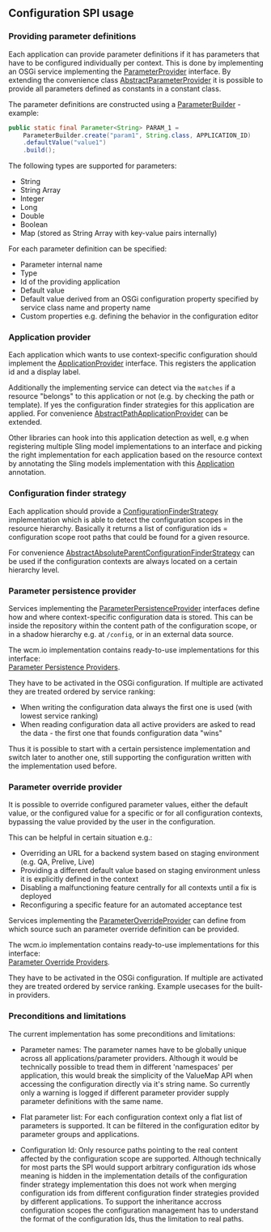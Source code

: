 ## Configuration SPI usage

### Providing parameter definitions

Each application can provide parameter definitions if it has parameters that have to be configured individually
per context. This is done by implementing an OSGi service implementing the [ParameterProvider][parameter-provider]
interface. By extending the convenience class [AbstractParameterProvider][abstract-parameter-provider] it is possible
to provide all parameters defined as constants in a constant class.

The parameter definitions are constructed using a [ParameterBuilder][parameter-builder] - example:

```java
public static final Parameter<String> PARAM_1 =
    ParameterBuilder.create("param1", String.class, APPLICATION_ID)
    .defaultValue("value1")
    .build();
```

The following types are supported for parameters:

- String
- String Array
- Integer
- Long
- Double
- Boolean
- Map (stored as String Array with key-value pairs internally)

For each parameter definition can be specified:

- Parameter internal name
- Type
- Id of the providing application
- Default value
- Default value derived from an OSGi configuration property specified by service class name and property name
- Custom properties e.g. defining the behavior in the configuration editor


### Application provider

Each application which wants to use context-specific configuration should implement the
[ApplicationProvider][application-provider] interface. This registers the application id and a display label.

Additionally the implementing service can detect via the `matches` if a resource "belongs" to this application or
not (e.g. by checking the path or template). If yes the configuration finder strategies for this application are
applied. For convenience [AbstractPathApplicationProvider][abstract-path-application-provider] can be extended.

Other libraries can hook into this application detection as well, e.g when registering multiple Sling model
implementations to an interface and picking the right implementation for each application based on the resource
context by annotating the Sling models implementation with this [Application][application-annotation] annotation.


### Configuration finder strategy

Each application should provide a [ConfigurationFinderStrategy][finder-strategy] implementation which is able
to detect the configuration scopes in the resource hierarchy. Basically it returns a list of configuration ids
= configuration scope root paths that could be found for a given resource.

For convenience [AbstractAbsoluteParentConfigurationFinderStrategy][abstract-finder-strategy] can be used 
if the configuration contexts are always located on a certain hierarchy level.


### Parameter persistence provider

Services implementing the [ParameterPersistenceProvider][persistence-provider] interfaces define how and where
context-specific configuration data is stored. This can be inside the repository within the content path of the
configuration scope, or in a shadow hierarchy e.g. at `/config`, or in an external data source.

The wcm.io implementation contains ready-to-use implementations for this interface:<br/>
[Parameter Persistence Providers][core-persistence-providers].

They have to be activated in the OSGi configuration. If multiple are activated they are treated ordered by
service ranking:

- When writing the configuration data always the first one is used (with lowest service ranking)
- When reading configuration data all active providers are asked to read the data - the first one that
  founds configuration data "wins"
  
Thus it is possible to start with a certain persistence implementation and switch later to another one, still
supporting the configuration written with the implementation used before.


### Parameter override provider

It is possible to override configured parameter values, either the default value, or the configured value for a
specific or for all configuration contexts, bypassing the value provided by the user in the configuration.

This can be helpful in certain situation e.g.:

- Overriding an URL for a backend system based on staging environment (e.g. QA, Prelive, Live)
- Providing a different default value based on staging environment unless it is explicitly defined in the context
- Disabling a malfunctioning feature centrally for all contexts until a fix is deployed
- Reconfiguring a specific feature for an automated acceptance test

Services implementing the [ParameterOverrideProvider][override-provider] can define from which source such an
parameter override definition can be provided.

The wcm.io implementation contains ready-to-use implementations for this interface:<br/>
[Parameter Override Providers][core-override-providers].

They have to be activated in the OSGi configuration. If multiple are activated they are treated ordered by
service ranking. Example usecases for the built-in providers.
  

### Preconditions and limitations

The current implementation has some preconditions and limitations:

- Parameter names: The parameter names have to be globally unique across all applications/parameter providers.
  Although it would be technically possible to tread them in different 'namespaces' per application, this would
  break the simplicity of the ValueMap API when accessing the configuration directly via it's string name. So
  currently only a warning is logged if different parameter provider supply parameter definitions with the same name.

- Flat parameter list: For each configuration context only a flat list of parameters is supported. It can be
  filtered in the configuration editor by parameter groups and applications. 

- Configuration Id: Only resource paths pointing to the real content affected by the configuration scope are supported.
  Although technically for most parts the SPI would support arbitrary configuration ids whose meaning is hidden
  in the implementation details of the configuration finder strategy implementation this does not work when
  merging configuration ids from different configuration finder strategies provided by different applications. To
  support the inheritance accross configuration scopes the configuration management has to understand the format
  of the configuration Ids, thus the limitation to real paths.    




[parameter-builder]: apidocs/io/wcm/config/api/ParameterBuilder.html
[parameter-provider]: apidocs/io/wcm/config/spi/ParameterProvider.html
[abstract-parameter-provider]: apidocs/io/wcm/config/spi/helpers/AbstractParameterProvider.html
[application-provider]: apidocs/io/wcm/config/spi/ApplicationProvider.html
[abstract-path-application-provider]: apidocs/io/wcm/config/spi/helpers/AbstractPathApplicationProvider.html
[finder-strategy]: apidocs/io/wcm/config/spi/ConfigurationFinderStrategy.html
[abstract-finder-strategy]: apidocs/io/wcm/config/spi/helpers/AbstractAbsoluteParentConfigurationFinderStrategy.html
[persistence-provider]: apidocs/io/wcm/config/spi/ParameterPersistenceProvider.html
[override-provider]: apidocs/io/wcm/config/spi/ParameterOverrideProvider.html
[application-annotation]: apidocs/io/wcm/config/spi/annotations/Application.html
[core-persistence-providers]: ../core/persistence-providers.html
[core-override-providers]: ../core/override-providers.html
